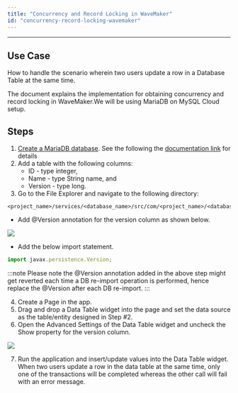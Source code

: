 ```yaml
---
title: "Concurrency and Record Locking in WaveMaker"
id: "concurrency-record-locking-wavemaker"
---
```

---

## Use Case

How to handle the scenario wherein two users update a row in a Database Table at the same time.

The document explains the implementation for obtaining concurrency and record locking in WaveMaker.We will be using MariaDB on MySQL Cloud setup.

## Steps

1. [Create a MariaDB database](/learn/app-development/services/database-services/working-with-databases/). See the following the [documentation link](/learn/app-development/services/database-services/working-with-databases/#integrating-database) for details
2. Add a table with the following columns:
    - ID - type integer,
    - Name - type String name, and
    - Version - type long.
3. Go to the File Explorer and navigate to the following directory:

```
<project_name>/services/<database_name>/src/com/<project_name>/<database_name>/<table_name>
```
    
- Add @Version annotation for the version column as shown below.
    
[![](/learn/assets/concurrency_annot.png)](/learn/assets/concurrency_annot.png)

- Add the below import statement.

```js
import javax.persistence.Version;
```

:::note
Please note the @Version annotation added in the above step might get reverted each time a DB re-import operation is performed, hence replace the @Version after each DB re-import.
:::

4. Create a Page in the app.
5. Drag and drop a Data Table widget into the page and set the data source as the table/entity designed in Step #2.
6. Open the Advanced Settings of the Data Table widget and uncheck the Show property for the version column. 

[![](/learn/assets/concurrency_DTAS.png)](/learn/assets/concurrency_DTAS.png)

7. Run the application and insert/update values into the Data Table widget. When two users update a row in the data table at the same time, only one of the transactions will be completed whereas the other call will fail with an error message.
